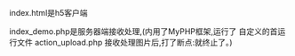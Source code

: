 index.html是h5客户端

index_demo.php是服务器端接收处理,(内用了MyPHP框架,运行了 自定义的首运行文件 action_upload.php 接收处理图片后,打了断点:就终止了。) 